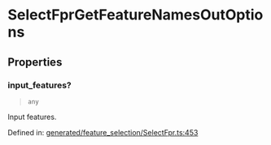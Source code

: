 # SelectFprGetFeatureNamesOutOptions

## Properties

### input\_features?

> `any`

Input features.

Defined in:  [generated/feature\_selection/SelectFpr.ts:453](https://github.com/transitive-bullshit/scikit-learn-ts/blob/122b3c0/packages/sklearn/src/generated/feature_selection/SelectFpr.ts#L453)
